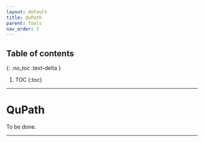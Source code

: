 ```yaml
---
layout: default
title: QuPath
parent: Tools
nav_order: 2
---
```


## Table of contents
{: .no_toc .text-delta }

1. TOC
{:toc}

---

# QuPath

To be done.

--- 